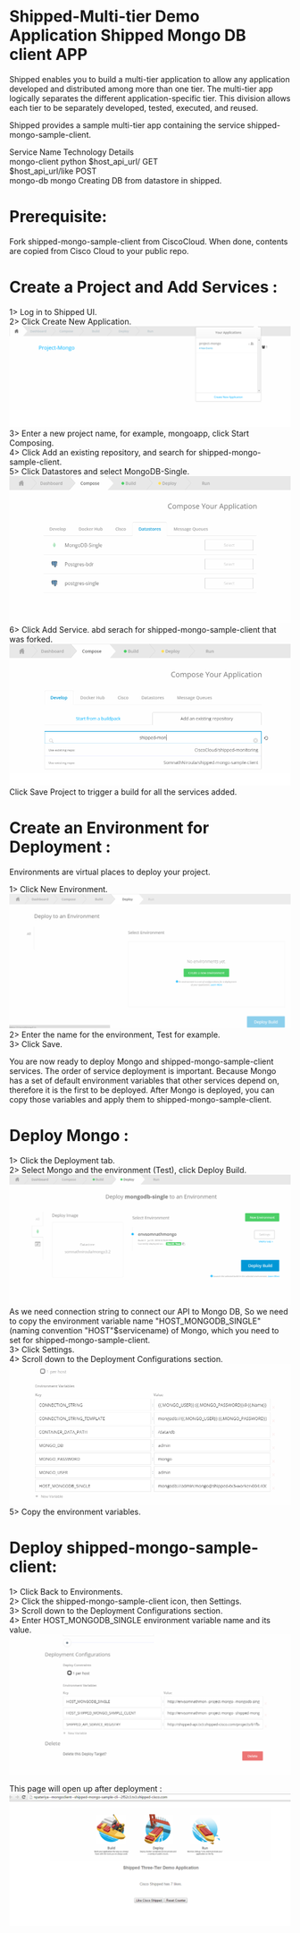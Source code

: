 Shipped-Multi-tier Demo Application Shipped Mongo DB client APP
===================================
Shipped enables you to build a multi-tier application to allow any application developed and distributed among more than one tier. The multi-tier app logically separates the different application-specific tier. This division allows each tier to be separately developed, tested, executed, and reused.

Shipped provides a sample multi-tier app containing the service shipped-mongo-sample-client.


Service Name    Technology    Details          
mongo-client    python        $host_api_url/     GET    
                              $host_api_url/like  POST     
mongo-db        mongo         Creating DB from datastore in shipped.


Prerequisite:
=============
Fork shipped-mongo-sample-client from CiscoCloud. When done, contents are copied from Cisco Cloud to your public repo.

Create a Project and Add Services :
===================================
1> Log in to Shipped UI.    
2> Click Create New Application.   
 ![](static/s0.png)    
3> Enter a new project name, for example, mongoapp, click Start Composing.    
4> Click Add an existing repository, and search for shipped-mongo-sample-client.      
5> Click Datastores and select MongoDB-Single.       
 ![](static/s1.PNG)       
6> Click Add Service. abd serach for shipped-mongo-sample-client that was forked.      
 ![](static/s2.png)    
Click Save Project to trigger a build for all the services added.         

Create an Environment for Deployment :
======================================
Environments are virtual places to deploy your project.       

1> Click New Environment.      
  ![](static/s3.PNG)     
2> Enter the name for the environment, Test for example.       
3> Click Save.       

You are now ready to deploy Mongo and shipped-mongo-sample-client services. The order of service deployment is important. Because Mongo has a set of default environment variables that other services depend on, therefore it is the first to be deployed. After Mongo is deployed, you can copy those variables and apply them to shipped-mongo-sample-client.        

Deploy Mongo :
==============
1> Click the Deployment tab.      
2> Select Mongo and the environment (Test), click Deploy Build.      
 ![](static/s6.PNG)     
As we need connection string to connect our API to Mongo DB, So we need to copy the environment variable name "HOST_MONGODB_SINGLE" (naming convention "HOST"$servicename) of Mongo, which you need to set for shipped-mongo-sample-client.       
3> Click Settings.      
4> Scroll down to the Deployment Configurations section.     
 ![](static/s7.PNG)     
5> Copy the environment variables.       


Deploy shipped-mongo-sample-client:
===================================
1> Click Back to Environments.       
2> Click the shipped-mongo-sample-client icon, then Settings.      
3> Scroll down to the Deployment Configurations section.       
4> Enter HOST_MONGODB_SINGLE environment variable name and its value.       
 ![](static/s4.PNG) 
 
This page will open up after deployment :       
 ![](static/s8.PNG) 







